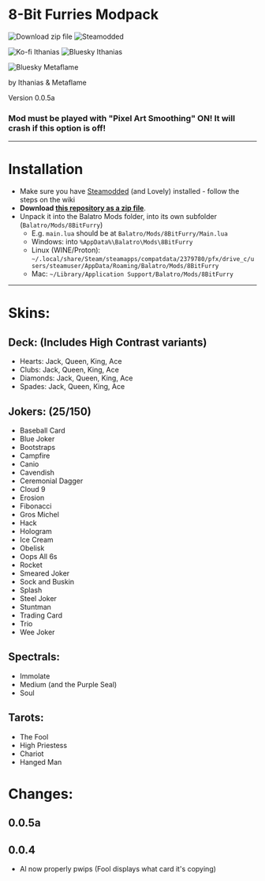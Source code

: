# 8-Bit Furries Modpack

![Download zip file](https://img.shields.io/badge/Download-zip_file-gray?style=for-the-badge&labelColor=2BAB22&link=https%3A%2F%2Fgithub.com%2FIthanias%2F8BitFurry%2Farchive%2Frefs%2Fheads%2Fmain.zip)
![Steamodded](https://img.shields.io/badge/Steamodded-gray?style=for-the-badge&labelColor=dark-gray&link=https%3A%2F%2Fgithub.com%2FSteamodded%2Fsmods%2Fwiki)

![Ko-fi Ithanias](https://img.shields.io/badge/Ko--fi-Ithanias-ffdf53?style=for-the-badge&logo=ko-fi&link=https%3A%2F%2Fko-fi.com%2Fithanias)
![Bluesky Ithanias](https://img.shields.io/badge/Bluesky-Ithanias-ffdf53?style=for-the-badge&logo=bluesky&link=https%3A%2F%2Fbsky.app%2Fprofile%2Fithanias.bsky.social)

![Bluesky Metaflame](https://img.shields.io/badge/Bluesky-Metaflame-5691CE?style=for-the-badge&logo=bluesky&link=https%3A%2F%2Fbsky.app%2Fprofile%2Fithanias.bsky.social)

by Ithanias & Metaflame

Version 0.0.5a

### Mod must be played with "Pixel Art Smoothing" ON! It will crash if this option is off!

---

# Installation

- Make sure you have [Steamodded](https://github.com/Steamodded/smods/wiki) (and Lovely) installed - follow the steps on the wiki
- **Download [this repository as a zip file](https://github.com/Ithanias/8BitFurry/archive/refs/heads/main.zip)**.
- Unpack it into the Balatro Mods folder, into its own subfolder (`Balatro/Mods/8BitFurry`)
  - E.g. `main.lua` should be at `Balatro/Mods/8BitFurry/Main.lua`
  - Windows: into `%AppData%\Balatro\Mods\8BitFurry`
  - Linux (WINE/Proton): `~/.local/share/Steam/steamapps/compatdata/2379780/pfx/drive_c/users/steamuser/AppData/Roaming/Balatro/Mods/8BitFurry`
  - Mac: `~/Library/Application Support/Balatro/Mods/8BitFurry`

---

# Skins:

## Deck: (Includes High Contrast variants)
- Hearts: Jack, Queen, King, Ace
- Clubs: Jack, Queen, King, Ace
- Diamonds: Jack, Queen, King, Ace
- Spades: Jack, Queen, King, Ace

## Jokers: (25/150)
- Baseball Card
- Blue Joker
- Bootstraps
- Campfire
- Canio
- Cavendish
- Ceremonial Dagger
- Cloud 9
- Erosion
- Fibonacci
- Gros Michel
- Hack
- Hologram
- Ice Cream
- Obelisk
- Oops All 6s
- Rocket
- Smeared Joker
- Sock and Buskin
- Splash
- Steel Joker
- Stuntman
- Trading Card
- Trio
- Wee Joker

## Spectrals:
- Immolate
- Medium (and the Purple Seal)
- Soul

## Tarots:
- The Fool
- High Priestess
- Chariot
- Hanged Man

# Changes:

## 0.0.5a

## 0.0.4
- Al now properly pwips (Fool displays what card it's copying)
